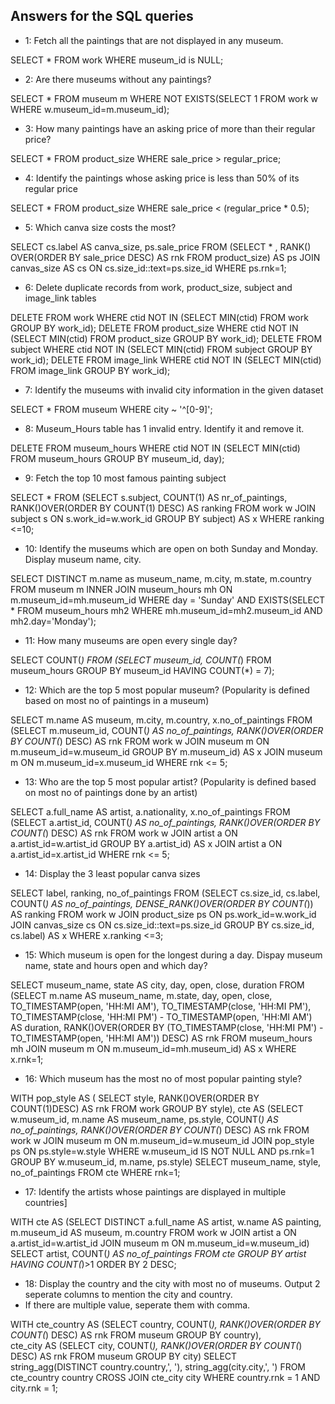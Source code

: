 ## Answers for the SQL queries

* 1: Fetch all the paintings that are not displayed in any museum.

SELECT * FROM work
WHERE museum_id is NULL;

* 2: Are there museums without any paintings?

SELECT * FROM museum m
WHERE NOT EXISTS(SELECT 1 FROM work w WHERE w.museum_id=m.museum_id);

* 3: How many paintings have an asking price of more than their regular price?

SELECT * FROM product_size
WHERE sale_price > regular_price;

* 4: Identify the paintings whose asking price is less than 50% of its regular price

SELECT * FROM product_size
WHERE sale_price < (regular_price * 0.5);

* 5: Which canva size costs the most?

SELECT cs.label AS canva_size, ps.sale_price
FROM (SELECT * , RANK() OVER(ORDER BY sale_price DESC) AS rnk
	 FROM product_size) AS ps
JOIN canvas_size AS cs
ON cs.size_id::text=ps.size_id
WHERE ps.rnk=1;

* 6: Delete duplicate records from work, product_size, subject and image_link tables

DELETE FROM work 
	WHERE ctid NOT IN (SELECT MIN(ctid)
						FROM work
						GROUP BY work_id);
DELETE FROM product_size 
	WHERE ctid NOT IN (SELECT MIN(ctid)
					FROM product_size
					GROUP BY work_id);
DELETE FROM subject 
	WHERE ctid NOT IN (SELECT MIN(ctid)
					FROM subject
					GROUP BY work_id);
DELETE FROM image_link 
	WHERE ctid NOT IN (SELECT MIN(ctid)
					FROM image_link
					GROUP BY work_id);

* 7: Identify the museums with invalid city information in the given dataset

SELECT * FROM museum
WHERE city ~ '^[0-9]';

* 8: Museum_Hours table has 1 invalid entry. Identify it and remove it.

DELETE FROM museum_hours
WHERE ctid NOT IN (SELECT MIN(ctid)
				  FROM museum_hours
				  GROUP BY museum_id, day);

* 9: Fetch the top 10 most famous painting subject

SELECT * 
FROM (SELECT s.subject, COUNT(1) AS nr_of_paintings, 
		RANK()OVER(ORDER BY COUNT(1) DESC) AS ranking
		FROM work w
		JOIN subject s 
		ON s.work_id=w.work_id
		GROUP BY subject) AS x
WHERE ranking <=10;

* 10: Identify the museums which are open on both Sunday and Monday. Display museum name, city.

SELECT DISTINCT m.name as museum_name, m.city, m.state, m.country
FROM museum m
INNER JOIN museum_hours mh
ON m.museum_id=mh.museum_id
WHERE day = 'Sunday' AND EXISTS(SELECT * FROM museum_hours mh2
							   WHERE mh.museum_id=mh2.museum_id
							   AND mh2.day='Monday');

* 11: How many museums are open every single day?

SELECT COUNT(*)
FROM (SELECT museum_id, COUNT(*)
	  FROM museum_hours
	  GROUP BY museum_id
	  HAVING COUNT(*) = 7);

* 12: Which are the top 5 most popular museum? (Popularity is defined based on most no of paintings in a museum)

SELECT m.name AS museum, m.city, m.country, x.no_of_paintings
FROM (SELECT m.museum_id, COUNT(*) AS no_of_paintings,
	  RANK()OVER(ORDER BY COUNT(*) DESC) AS rnk
	  FROM work w
	 JOIN museum m ON m.museum_id=w.museum_id
	 GROUP BY m.museum_id) AS x
JOIN museum m ON m.museum_id=x.museum_id
WHERE rnk <= 5;

* 13: Who are the top 5 most popular artist? (Popularity is defined based on most no of paintings done by an artist)

SELECT a.full_name AS artist, a.nationality, x.no_of_paintings
FROM (SELECT a.artist_id, COUNT(*) AS no_of_paintings,
	 RANK()OVER(ORDER BY COUNT(*) DESC) AS rnk
	 FROM work w 
	 JOIN artist a ON a.artist_id=w.artist_id
	 GROUP BY a.artist_id) AS x
JOIN artist a ON a.artist_id=x.artist_id
WHERE rnk <= 5;

* 14: Display the 3 least popular canva sizes

SELECT label, ranking, no_of_paintings
FROM (SELECT cs.size_id, cs.label, COUNT(*) AS no_of_paintings,
	 DENSE_RANK()OVER(ORDER BY COUNT(*)) AS ranking
	 FROM work w
	 JOIN product_size ps ON ps.work_id=w.work_id
	 JOIN canvas_size cs ON cs.size_id::text=ps.size_id
	 GROUP BY cs.size_id, cs.label) AS x
WHERE x.ranking <=3;

* 15: Which museum is open for the longest during a day. Dispay museum name, state and hours open and which day?

SELECT museum_name, state AS city, day, open, close, duration
FROM (SELECT m.name AS museum_name, m.state, day, open, close,
	 TO_TIMESTAMP(open, 'HH:MI AM'), TO_TIMESTAMP(close, 'HH:MI PM'), 
	 TO_TIMESTAMP(close, 'HH:MI PM') - TO_TIMESTAMP(open, 'HH:MI AM') AS duration,
	 RANK()OVER(ORDER BY (TO_TIMESTAMP(close, 'HH:MI PM') - TO_TIMESTAMP(open, 'HH:MI AM')) DESC) AS rnk
	 FROM museum_hours mh
	 JOIN museum m ON m.museum_id=mh.museum_id) AS x
WHERE x.rnk=1;

* 16: Which museum has the most no of most popular painting style?

WITH pop_style AS (
	SELECT style, RANK()OVER(ORDER BY COUNT(1)DESC) AS rnk
	FROM work
	GROUP BY style),
	cte AS (SELECT w.museum_id, m.name AS museum_name, ps.style, COUNT(*) AS no_of_paintings,
		   RANK()OVER(ORDER BY COUNT(*) DESC) AS rnk
		   FROM work w
		   JOIN museum m ON m.museum_id=w.museum_id
		   JOIN pop_style ps ON ps.style=w.style
		   WHERE w.museum_id IS NOT NULL AND ps.rnk=1
		   GROUP BY w.museum_id, m.name, ps.style)
SELECT museum_name, style, no_of_paintings
FROM cte
WHERE rnk=1;
	
* 17: Identify the artists whose paintings are displayed in multiple countries]

WITH cte AS (SELECT DISTINCT a.full_name AS artist, w.name AS painting,
			 m.museum_id AS museum, m.country
			FROM work w
			JOIN artist a ON a.artist_id=w.artist_id
			JOIN museum m ON m.museum_id=w.museum_id)
SELECT artist, COUNT(*) AS no_of_paintings
FROM cte 
GROUP BY artist
HAVING COUNT(*)>1
ORDER BY 2 DESC;

* 18: Display the country and the city with most no of museums. Output 2 seperate columns to mention the city and country. 
* If there are multiple value, seperate them with comma.

WITH cte_country AS (SELECT country, COUNT(*),
				RANK()OVER(ORDER BY COUNT(*) DESC) AS rnk
				FROM museum
				GROUP BY country),				
		cte_city AS (SELECT city, COUNT(*),
				RANK()OVER(ORDER BY COUNT(*) DESC) AS rnk
				FROM museum
				GROUP BY city)
SELECT string_agg(DISTINCT country.country,', '), string_agg(city.city,', ')
FROM cte_country country
CROSS JOIN cte_city city
WHERE country.rnk = 1
AND city.rnk = 1;